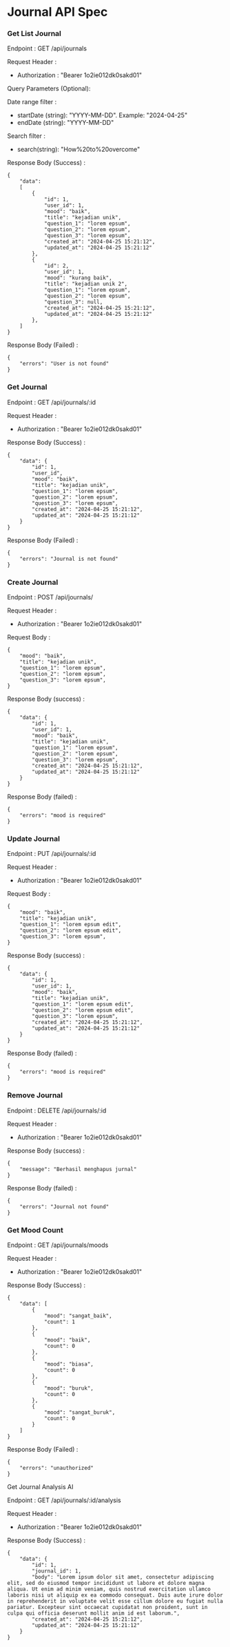 # Journal API Spec

### Get List Journal

Endpoint : GET /api/journals

Request Header :

- Authorization : "Bearer 1o2ie012dk0sakd01"

Query Parameters (Optional):

Date range filter :

- startDate (string): "YYYY-MM-DD". Example: "2024-04-25"
- endDate (string): "YYYY-MM-DD"

Search filter :

- search(string): "How%20to%20overcome"

Response Body (Success) :

```
{
	"data":
	[
		{
			"id": 1,
			"user_id": 1,
			"mood": "baik",
			"title": "kejadian unik",
			"question_1": "lorem epsum",
			"question_2": "lorem epsum",
			"question_3": "lorem epsum",
			"created_at": "2024-04-25 15:21:12",
			"updated_at": "2024-04-25 15:21:12"
		},
		{
			"id": 2,
			"user_id": 1,
			"mood": "kurang baik",
			"title": "kejadian unik 2",
			"question_1": "lorem epsum",
			"question_2": "lorem epsum",
			"question_3": null,
			"created_at": "2024-04-25 15:21:12",
			"updated_at": "2024-04-25 15:21:12"
		},
	]
}
```

Response Body (Failed) :

```
{
	"errors": "User is not found"
}
```

### Get Journal

Endpoint : GET /api/journals/:id

Request Header :

- Authorization : "Bearer 1o2ie012dk0sakd01"

Response Body (Success) :

```
{
	"data": {
		"id": 1,
		"user_id",
		"mood": "baik",
		"title": "kejadian unik",
		"question_1": "lorem epsum",
		"question_2": "lorem epsum",
		"question_3": "lorem epsum",
		"created_at": "2024-04-25 15:21:12",
		"updated_at": "2024-04-25 15:21:12"
	}
}
```

Response Body (Failed) :

```
{
	"errors": "Journal is not found"
}
```

### Create Journal

Endpoint : POST /api/journals/

Request Header :

- Authorization : "Bearer 1o2ie012dk0sakd01"

Request Body :

```
{
	"mood": "baik",
	"title": "kejadian unik",
	"question_1": "lorem epsum",
	"question_2": "lorem epsum",
	"question_3": "lorem epsum",
}
```

Response Body (success) :

```
{
	"data": {
		"id": 1,
		"user_id": 1,
		"mood": "baik",
		"title": "kejadian unik",
		"question_1": "lorem epsum",
		"question_2": "lorem epsum",
		"question_3": "lorem epsum",
		"created_at": "2024-04-25 15:21:12",
		"updated_at": "2024-04-25 15:21:12"
	}
}
```

Response Body (failed) :

```
{
	"errors": "mood is required"
}
```

### Update Journal

Endpoint : PUT /api/journals/:id

Request Header :

- Authorization : "Bearer 1o2ie012dk0sakd01"

Request Body :

```
{
	"mood": "baik",
	"title": "kejadian unik",
	"question_1": "lorem epsum edit",
	"question_2": "lorem epsum edit",
	"question_3": "lorem epsum",
}
```

Response Body (success) :

```
{
	"data": {
		"id": 1,
		"user_id": 1,
		"mood": "baik",
		"title": "kejadian unik",
		"question_1": "lorem epsum edit",
		"question_2": "lorem epsum edit",
		"question_3": "lorem epsum",
		"created_at": "2024-04-25 15:21:12",
		"updated_at": "2024-04-25 15:21:12"
	}
}
```

Response Body (failed) :

```
{
	"errors": "mood is required"
}
```

### Remove Journal

Endpoint : DELETE /api/journals/:id

Request Header :

- Authorization : "Bearer 1o2ie012dk0sakd01"

Response Body (success) :

```
{
	"message": "Berhasil menghapus jurnal"
}
```

Response Body (failed) :

```
{
	"errors": "Journal not found"
}
```

### Get Mood Count

Endpoint : GET /api/journals/moods

Request Header :

- Authorization : "Bearer 1o2ie012dk0sakd01"

Response Body (Success) :

```
{
    "data": [
        {
            "mood": "sangat_baik",
            "count": 1
        },
        {
            "mood": "baik",
            "count": 0
        },
        {
            "mood": "biasa",
            "count": 0
        },
        {
            "mood": "buruk",
            "count": 0
        },
        {
            "mood": "sangat_buruk",
            "count": 0
        }
    ]
}
```

Response Body (Failed) :

```
{
	"errors": "unauthorized"
}
```

Get Journal Analysis AI

Endpoint : GET /api/journals/:id/analysis

Request Header :

- Authorization : "Bearer 1o2ie012dk0sakd01"

Response Body (Success) :

```
{
    "data": {
		"id": 1,
		"journal_id": 1,
		"body": "Lorem ipsum dolor sit amet, consectetur adipiscing elit, sed do eiusmod tempor incididunt ut labore et dolore magna aliqua. Ut enim ad minim veniam, quis nostrud exercitation ullamco laboris nisi ut aliquip ex ea commodo consequat. Duis aute irure dolor in reprehenderit in voluptate velit esse cillum dolore eu fugiat nulla pariatur. Excepteur sint occaecat cupidatat non proident, sunt in culpa qui officia deserunt mollit anim id est laborum.",
		"created_at": "2024-04-25 15:21:12",
		"updated_at": "2024-04-25 15:21:12"
	}
}
```
